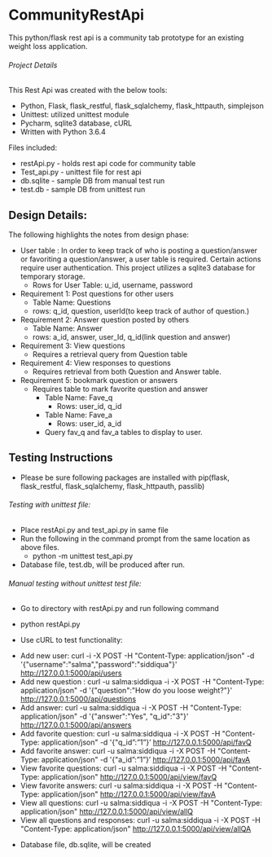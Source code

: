 # CommunityRestApi

This python/flask rest api is a community tab prototype for an existing weight loss application. 

###### Project Details
This Rest Api was created with the below tools:
  * Python, Flask, flask_restful, flask_sqlalchemy, flask_httpauth, simplejson
  * Unittest: utilized unittest module
  * Pycharm, sqlite3 database, cURL
  * Written with Python 3.6.4

Files included: 
 - restApi.py - holds rest api code for community table
 - Test_api.py - unittest file for rest api
 - db.sqlite - sample DB from manual test run
 - test.db - sample DB from unittest run


## Design Details: 
The following highlights the notes from design phase:


 * User table : In order to keep track of who is posting a question/answer or favoriting a question/answer, a user table is required. Certain actions require user authentication. This project utilizes a sqlite3 database for temporary storage.  
    * Rows for User Table: u_id, username, password
 * Requirement 1: Post questions for other users  
    * Table Name: Questions
    * rows: q_id, question, userId(to keep track of author of question.)
 * Requirement 2: Answer question posted by others
    * Table Name: Answer
    * rows: a_id, answer, user_Id, q_id(link question and answer)
 * Requirement 3: View questions
    * Requires a retrieval query from Question table
 * Requirement 4: View responses to questions
    * Requires retrieval from both Question and Answer table.
 * Requirement 5: bookmark question or answers
    * Requires table to mark favorite question and answer
       * Table Name: Fave_q
         * Rows: user_id, q_id
       * Table Name: Fave_a 
         * Rows: user_id, a_id
      * Query fav_q and fav_a tables to display to user. 
      
      
## Testing Instructions

* Please be sure following packages are installed with pip(flask, flask_restful, flask_sqlalchemy, flask_httpauth, passlib)

###### Testing with unittest file: 
* Place restApi.py and test_api.py in same file
* Run the following in the command prompt from the same location as above files.
    - python -m unittest test_api.py
* Database file, test.db, will be produced after run.

###### Manual testing without unittest test file: 

* Go to directory with restApi.py and run following command
 - python restApi.py
* Use cURL to test functionality: 
 - Add new user: curl -i -X POST -H "Content-Type: application/json" -d '{"username":"salma","password":"siddiqua"}' http://127.0.0.1:5000/api/users
 - Add new question : curl -u salma:siddiqua -i -X POST -H "Content-Type: application/json" -d '{"question":"How do you loose weight?"}' http://127.0.0.1:5000/api/questions
 - Add answer: curl -u salma:siddiqua -i -X POST -H "Content-Type: application/json" -d '{"answer":"Yes", "q_id":"3"}' http://127.0.0.1:5000/api/answers
 - Add favorite question: curl -u salma:siddiqua -i -X POST -H "Content-Type: application/json" -d '{"q_id”:”1”}’ http://127.0.0.1:5000/api/favQ
 - Add favorite answer: curl -u salma:siddiqua -i -X POST -H "Content-Type: application/json" -d '{"a_id”:”1”}’ http://127.0.0.1:5000/api/favA
 - View favorite questions: curl -u salma:siddiqua -i -X POST -H "Content-Type: application/json" http://127.0.0.1:5000/api/view/favQ
 - View favorite answers: curl -u salma:siddiqua -i -X POST -H "Content-Type: application/json" http://127.0.0.1:5000/api/view/favA
 - View all questions: curl -u salma:siddiqua -i -X POST -H "Content-Type: application/json" http://127.0.0.1:5000/api/view/allQ
 - View all questions and responses: curl -u salma:siddiqua -i -X POST -H "Content-Type: application/json" http://127.0.0.1:5000/api/view/allQA

* Database file, db.sqlite, will be created




